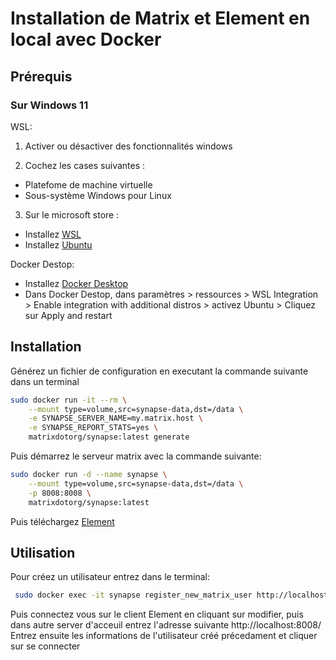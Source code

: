 # Installation de Matrix et Element en local avec Docker

## Prérequis

### Sur Windows 11

WSL:
1. Activer ou désactiver des fonctionnalités windows

2. Cochez les cases suivantes :
  - Platefome de machine virtuelle
  - Sous-système Windows pour Linux

3. Sur le microsoft store :
  - Installez [WSL](https://www.microsoft.com/store/productId/9P9TQF7MRM4R)
  - Installez [Ubuntu](https://www.microsoft.com/store/productId/9PN20MSR04DW)

Docker Destop:
- Installez [Docker Desktop](https://www.docker.com/products/docker-desktop/)
- Dans Docker Destop, dans paramètres > ressources > WSL Integration > Enable integration with additional distros > activez Ubuntu > Cliquez sur Apply and restart

## Installation

Générez un fichier de configuration en executant la commande suivante dans un terminal

```bash
sudo docker run -it --rm \
    --mount type=volume,src=synapse-data,dst=/data \
    -e SYNAPSE_SERVER_NAME=my.matrix.host \
    -e SYNAPSE_REPORT_STATS=yes \
    matrixdotorg/synapse:latest generate
```

Puis démarrez le serveur matrix avec la commande suivante:

```bash
sudo docker run -d --name synapse \
    --mount type=volume,src=synapse-data,dst=/data \
    -p 8008:8008 \
    matrixdotorg/synapse:latest
```

Puis téléchargez [Element](https://element.io/download)

## Utilisation

Pour créez un utilisateur entrez dans le terminal:

```bash
 sudo docker exec -it synapse register_new_matrix_user http://localhost:8008 -c /data/homeserver.yaml
 ```
 
 Puis connectez vous sur le client Element en cliquant sur modifier, puis dans autre server d'acceuil entrez l'adresse suivante
 http://localhost:8008/
 Entrez ensuite les informations de l'utilisateur créé précedament et cliquer sur se connecter
